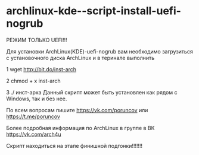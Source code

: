 # archlinux-kde--script-install-uefi-nogrub   
РЕЖИМ ТОЛЬКО UEFI!!!

Для установки  ArchLinux(KDE)-uefi-nogrub вам необходимо загрузиться с установочного диска ArchLinux и в теринале выполнить 

1 wget http://bit.do/inst-arch

2 chmod + x inst-arch

3 ./ инст-арка Данный скрипт может быть установлен как рядом с Windows, так и без нее.

По всем вопросам пишите https://vk.com/poruncov или https://t.me/poruncov

Более подробная информация по ArchLinux в группе в ВК https://vk.com/arch4u

Скрипт находиться на этапе финишной подгонки!!!!!!!
